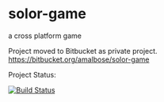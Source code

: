 solor-game
==========

a cross platform game

Project moved to Bitbucket as private project.   https://bitbucket.org/amalbose/solor-game

Project Status:

[![Build Status](https://www.codeship.io/projects/e309c380-153e-0131-6753-3a21802d3f3c/status)](https://www.codeship.io/projects/8013)

